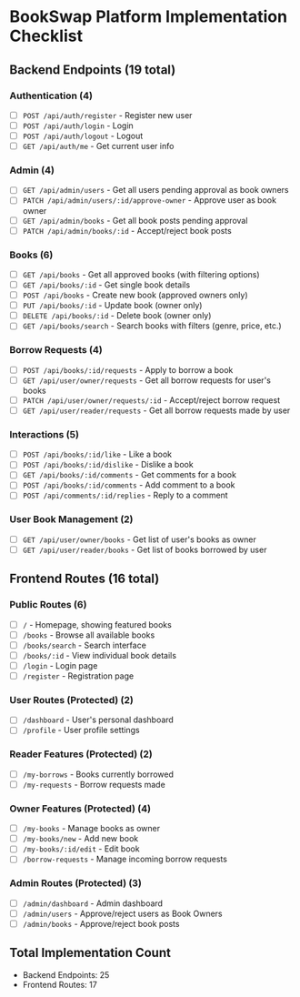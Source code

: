 # BookSwap Platform Implementation Checklist

## Backend Endpoints (19 total)

### Authentication (4)

- [ ] `POST /api/auth/register` - Register new user
- [ ] `POST /api/auth/login` - Login
- [ ] `POST /api/auth/logout` - Logout
- [ ] `GET /api/auth/me` - Get current user info

### Admin (4)

- [ ] `GET /api/admin/users` - Get all users pending approval as book owners
- [ ] `PATCH /api/admin/users/:id/approve-owner` - Approve user as book owner
- [ ] `GET /api/admin/books` - Get all book posts pending approval
- [ ] `PATCH /api/admin/books/:id` - Accept/reject book posts

### Books (6)

- [ ] `GET /api/books` - Get all approved books (with filtering options)
- [ ] `GET /api/books/:id` - Get single book details
- [ ] `POST /api/books` - Create new book (approved owners only)
- [ ] `PUT /api/books/:id` - Update book (owner only)
- [ ] `DELETE /api/books/:id` - Delete book (owner only)
- [ ] `GET /api/books/search` - Search books with filters (genre, price, etc.)

### Borrow Requests (4)

- [ ] `POST /api/books/:id/requests` - Apply to borrow a book
- [ ] `GET /api/user/owner/requests` - Get all borrow requests for user's books
- [ ] `PATCH /api/user/owner/requests/:id` - Accept/reject borrow request
- [ ] `GET /api/user/reader/requests` - Get all borrow requests made by user

### Interactions (5)

- [ ] `POST /api/books/:id/like` - Like a book
- [ ] `POST /api/books/:id/dislike` - Dislike a book
- [ ] `GET /api/books/:id/comments` - Get comments for a book
- [ ] `POST /api/books/:id/comments` - Add comment to a book
- [ ] `POST /api/comments/:id/replies` - Reply to a comment

### User Book Management (2)

- [ ] `GET /api/user/owner/books` - Get list of user's books as owner
- [ ] `GET /api/user/reader/books` - Get list of books borrowed by user

## Frontend Routes (16 total)

### Public Routes (6)

- [ ] `/` - Homepage, showing featured books
- [ ] `/books` - Browse all available books
- [ ] `/books/search` - Search interface
- [ ] `/books/:id` - View individual book details
- [ ] `/login` - Login page
- [ ] `/register` - Registration page

### User Routes (Protected) (2)

- [ ] `/dashboard` - User's personal dashboard
- [ ] `/profile` - User profile settings

### Reader Features (Protected) (2)

- [ ] `/my-borrows` - Books currently borrowed
- [ ] `/my-requests` - Borrow requests made

### Owner Features (Protected) (4)

- [ ] `/my-books` - Manage books as owner
- [ ] `/my-books/new` - Add new book
- [ ] `/my-books/:id/edit` - Edit book
- [ ] `/borrow-requests` - Manage incoming borrow requests

### Admin Routes (Protected) (3)

- [ ] `/admin/dashboard` - Admin dashboard
- [ ] `/admin/users` - Approve/reject users as Book Owners
- [ ] `/admin/books` - Approve/reject book posts

## Total Implementation Count

- Backend Endpoints: 25
- Frontend Routes: 17
